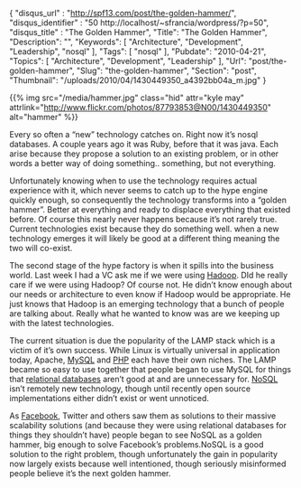 {
	"disqus_url" : "http://spf13.com/post/the-golden-hammer/",
	"disqus_identifier" : "50 http://localhost/~sfrancia/wordpress/?p=50",
	"disqus_title" : "The Golden Hammer",
	"Title": "The Golden Hammer",
	"Description": "",
	"Keywords": [
		"Architecture",
		"Development",
		"Leadership",
		"nosql"
	],
	"Tags": [
		"nosql"
	],
	"Pubdate": "2010-04-21",
	"Topics": [
		"Architecture",
		"Development",
		"Leadership"
	],
	"Url": "post/the-golden-hammer",
	"Slug": "the-golden-hammer",
	"Section": "post",
	"Thumbnail": "/uploads/2010/04/1430449350_a4392bb04a_m.jpg"
}

{{% img src="/media/hammer.jpg" class="hid" attr="kyle may" attrlink="http://www.flickr.com/photos/87793853@N00/1430449350" alt="hammer" %}}

Every so often a “new” technology catches on. Right now it’s nosql
databases. A couple years ago it was Ruby, before that it was java. Each
arise because they propose a solution to an existing problem, or in
other words a better way of doing something.. something, but not
everything.

Unfortunately knowing when to use the technology requires actual
experience with it, which never seems to catch up to the hype engine
quickly enough, so consequently the technology transforms into a “golden
hammer”. Better at everything and ready to displace everything that
existed before. Of course this nearly never happens because it’s not
rarely true. Current technologies exist because they do something well.
when a new technology emerges it will likely be good at a different
thing meaning the two will co-exist.

The second stage of the hype factory is when it spills into the business
world. Last week I had a VC ask me if we were
using [Hadoop](http://hadoop.apache.org/ "Hadoop"). DId he really care
if we were using Hadoop? Of course not. He didn’t know enough about our
needs or architecture to even know if Hadoop would be appropriate. He
just knows that Hadoop is an emerging technology that a bunch of people
are talking about. Really what he wanted to know was are we keeping up
with the latest technologies.

The current situation is due the popularity of the LAMP stack
which is a victim of it’s own success. While Linux is virtually
universal in application today,
Apache, [MySQL](http://www.mysql.com "MySQL")
and [PHP](http://www.php.net/ "PHP") each have their own niches. The
LAMP became so easy to use together that people began to use MySQL for
things that [relational
databases](http://en.wikipedia.org/wiki/Relational_database "Relational database")
aren’t good at and are unnecessary
for. [NoSQL](http://en.wikipedia.org/wiki/NoSQL "NoSQL") isn’t remotely
new technology, though until recently open source implementations either
didn’t exist or went unnoticed.

As [Facebook](http://facebook.com "Facebook"), Twitter and others saw
them as solutions to their massive scalability solutions (and because
they were using relational databases for things they shouldn’t have)
people began to see NoSQL as a golden hammer, big enough to solve
Facebook’s problems.NoSQL is a good solution to the right problem,
though unfortunately the gain in popularity now largely exists because
well intentioned, though seriously misinformed people believe it’s the
next golden hammer.

